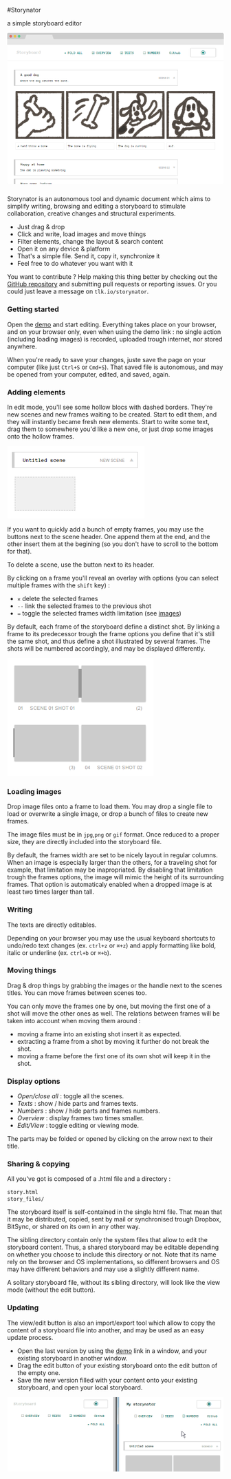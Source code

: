 #Storynator

a simple storyboard editor

[<img src="img/main-750w.png" srcset="img/main-1500w.png 2x" alt="">][demo]

[demo]: https://rawgit.com/nliautaud/storynator/master/story.html
[github]: https://github.com/nliautaud/storynator/

### 

Storynator is an autonomous tool and dynamic document which aims to simplify writing, browsing and editing a storyboard to stimulate collaboration, creative changes and structural experiments.

- Just drag & drop
- Click and write, load images and move things
- Filter elements, change the layout & search content
- Open it on any device & platform
- That's a simple file. Send it, copy it, synchronize it
- Feel free to do whatever you want with it

You want to contribute ? Help making this thing better by checking out the [GitHub repository][github] and submitting pull requests or reporting issues. Or you could just leave a message on ``tlk.io/storynator``.


### Getting started

Open the [demo][demo] and start editing. Everything takes place on your browser, and on your browser only, even when using the demo link : no single action (including loading images) is recorded, uploaded trough internet, nor stored anywhere.

When you're ready to save your changes, juste save the page on your computer (like just ``Ctrl+S`` or ``Cmd+S``). That saved file is autonomous, and may be opened from your computer, edited, and saved, again.

### Adding elements

In edit mode, you'll see some hollow blocs with dashed borders. They're new scenes and new frames waiting to be created. Start to edit them, and they will instantly became fresh new elements. Start to write some text, drag them to somewhere you'd like a new one, or just drop some images onto the hollow frames.

<img src="img/shadow.png" alt="">

If you want to quickly add a bunch of empty frames, you may use the buttons next to the scene header. One append them at the end, and the other insert them at the begining (so you don't have to scroll to the bottom for that).

To delete a scene, use the button next to its header.

By clicking on a frame you'll reveal an overlay with options (you can select multiple frames with the ``shift`` key) :
- ``✕`` delete the selected frames
- ``--`` link the selected frames to the previous shot
- ``⇔`` toggle the selected frames width limitation (see [images](#images))

By default, each frame of the storyboard define a distinct shot. By linking a frame to its predecessor trough the frame options you define that it's still the same shot, and thus define a shot illustrated by several frames. The shots will be numbered accordingly, and may be displayed differently.

<img src="img/shots.png" alt="">

### Loading images

Drop image files onto a frame to load them. You may drop a single file to load or overwrite a single image, or drop a bunch of files to create new frames.

The image files must be in ``jpg``,``png`` or ``gif`` format. Once reduced to a proper size, they are directly included into the storyboard file.

By default, the frames width are set to be nicely layout in regular columns. When an image is especially larger than the others, for a traveling shot for example, that limitation may be inapropriated. By disabling that limitation trough the frames options, the image will mimic the height of its surrounding frames. That option is automaticaly enabled when a dropped image is at least two times larger than tall.

### Writing

The texts are directly editables.

Depending on your browser you may use the usual keyboard shortcuts to undo/redo text changes (ex. ``ctrl+z`` or ``⌘+z``) and apply formatting like bold, italic or underline (ex. ``ctrl+b`` or ``⌘+b``).

### Moving things

Drag & drop things by grabbing the images or the handle next to the scenes titles. You can move frames between scenes too.

You can only move the frames one by one, but moving the first one of a shot will move the other ones as well. The relations between frames will be taken into account when moving them around :
- moving a frame into an existing shot insert it as expected.
- extracting a frame from a shot by moving it further do not break the shot.
- moving a frame before the first one of its own shot will keep it in the shot.

### Display options

- *Open/close all* : toggle all the scenes.
- *Texts* : show / hide parts and frames texts.
- *Numbers* : show / hide parts and frames numbers.
- *Overview* : display frames two times smaller.
- *Edit/View* : toggle editing or viewing mode.

The parts may be folded or opened by clicking on the arrow next to their title.

### Sharing & copying

All you've got is composed of a .html file and a directory :

```
story.html
story_files/
```
The storyboard itself is self-contained in the single html file. That mean that it may be distributed, copied, sent by mail or synchronised trough Dropbox, BitSync, or shared on its own in any other way.

The sibling directory contain only the system files that allow to edit the storyboard content. Thus, a shared storyboard may be editable depending on whether you choose to include this directory or not. Note that its name rely on the browser and OS implementations, so different browsers and OS may have different behaviors and may use a slightly different name. 

A solitary storyboard file, without its sibling directory, will look like the view mode (without the edit button).

### Updating

The view/edit button is also an import/export tool which allow to copy the content of a storyboard file into another, and may be used as an easy update process.

- Open the last version by using the [demo][demo] link in a window, and your existing storyboard in another window.
- Drag the edit button of your existing storyboard onto the edit button of the empty one.
- Save the new version filled with your content onto your existing storyboard, and open your local storyboard.

[<img src="img/import.gif" alt="Update process">][demo]

